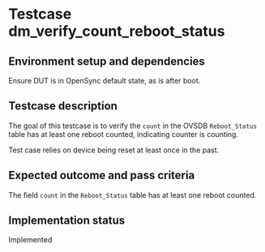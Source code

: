 # Testcase dm_verify_count_reboot_status

## Environment setup and dependencies

Ensure DUT is in OpenSync default state, as is after boot.

## Testcase description

The goal of this testcase is to verify the `count` in the OVSDB `Reboot_Status`
table has at least one reboot counted, indicating counter is counting.

Test case relies on device being reset at least once in the past.

## Expected outcome and pass criteria

The field `count` in the `Reboot_Status` table has at least one reboot counted.

## Implementation status

Implemented
